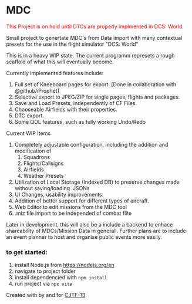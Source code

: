 # MDC

<span style="color:red">This Project is on hold until DTCs are properly implmented in DCS: World.</span>

Small project to genertate MDC's from Data import with many contextual presets for the use in the flight simulator "DCS: World"

This is in a heavy WIP state.
The current programm represets a rough scaffold of what this will eventually become.

Currently implemented features include:

1. Full set of Kneeboard pages for export. [Done in collaboration with @github/iProphet]
2. Selective export to JPEG/ZIP for single pages, flights and packages.
3. Save and Load Presets, independently of CF Files.
4. Chooseable Airfields with their properties. 
5. DTC export.
6. Some QOL features, such as fully working Undo/Redo

Current WIP Items

1. Completely adjustable configuration, including the addition and modification of
   1. Squadrons
   2. Flights/Callsigns
   3. Airfields
   4. Weather Presets
2. Utilization of Local Storage (Indexed DB) to preserve changes made without saving/loading .JSONs
3. UI Changes, usability improvements.
4. Addition of better support for different types of aircraft.
5. Web Editor to edit missions from the MDC tool
6. .miz file import to be independed of combat flite

Later in development, this will also be a include a backend to enhace shareability of MDCs/Mission Data in generall.
Further plans are to include an event planner to host and organise public events more easily.

### to get started:

1. install Node.js from https://nodejs.org/en
2. navigate to project folder
3. install dependencied with `npm install`
4. run project via `npx vite`

Created with by and for [CJTF-13](https://discord.gg/tawdcs)
